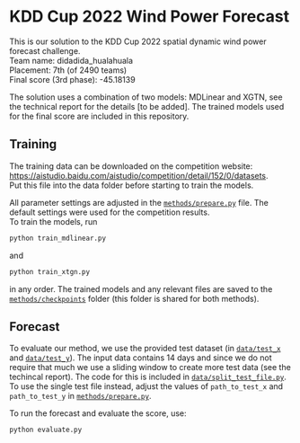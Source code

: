 # KDD Cup 2022 Wind Power Forecast

This is our solution to the KDD Cup 2022 spatial dynamic wind power forecast challenge.  
Team name: didadida_hualahuala  
Placement: 7th (of 2490 teams)  
Final score (3rd phase): -45.18139

The solution uses a combination of two models: MDLinear and XGTN, see the technical report for the details [to be added].
The trained models used for the final score are included in this repository.

## Training
The training data can be downloaded on the competition website: https://aistudio.baidu.com/aistudio/competition/detail/152/0/datasets.  
Put this file into the data folder before starting to train the models.

All parameter settings are adjusted in the [`methods/prepare.py`](methods/prepare.py) file. The default settings were used for the competition results.  
To train the models, run 

```python
python train_mdlinear.py
```
and
```python
python train_xtgn.py
```
in any order. The trained models and any relevant files are saved to the [`methods/checkpoints`](methods/checkpoints) folder (this folder is shared for both methods).

## Forecast 

To evaluate our method, we use the provided test dataset (in [`data/test_x`](data/test_x) and [`data/test_y`](data/test_y)). The input data contains 14 days and since we do not require that much we use a sliding window to create more test data (see the techincal report). The code for this is included in [`data/split_test_file.py`](./data/split_test_file.py). To use the single test file instead, adjust the values of `path_to_test_x` and `path_to_test_y` in [`methods/prepare.py`](methods/prepare.py).

To run the forecast and evaluate the score, use:
```python
python evaluate.py
```

